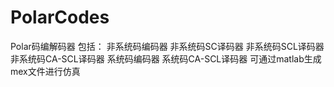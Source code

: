 # PolarCodes
Polar码编解码器
包括：
	非系统码编码器
	非系统码SC译码器
	非系统码SCL译码器
	非系统码CA-SCL译码器
	系统码编码器
	系统码CA-SCL译码器
可通过matlab生成mex文件进行仿真